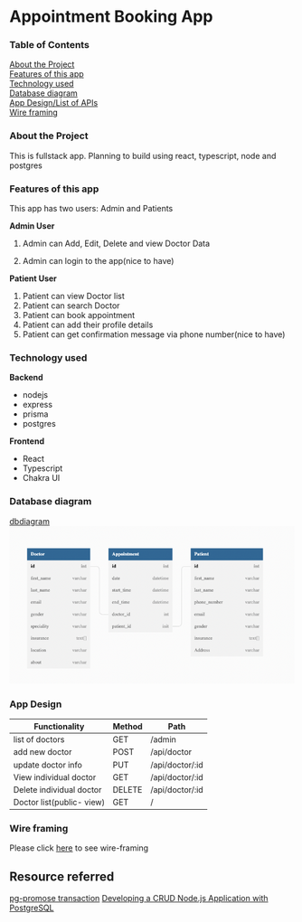 # Appointment Booking App

### Table of Contents

[About the Project](#about-the-project)  
[Features of this app](#features-of-this-app)  
[Technology used](#technology-used-1)  
[Database diagram](#database-diagram)  
[App Design/List of APIs](#app-design)  
[Wire framing](#wire-framing)

### About the Project

This is fullstack app. Planning to build using react, typescript, node and postgres

### Features of this app

This app has two users: Admin and Patients

**Admin User**

1. Admin can Add, Edit, Delete and view Doctor Data

2. Admin can login to the app(nice to have)

**Patient User**

1. Patient can view Doctor list
2. Patient can search Doctor
3. Patient can book appointment
4. Patient can add their profile details
5. Patient can get confirmation message via phone number(nice to have)

### Technology used

**Backend**

- nodejs
- express
- prisma
- postgres

**Frontend**

- React
- Typescript
- Chakra UI

### Database diagram

[dbdiagram](https://dbdiagram.io/d/62e41aeaf31da965e841437b)
![dbdiagram](./screenshots/dbdiagram.png)

### App Design

| Functionality             | Method | Path            |
| ------------------------- | ------ | --------------- |
| list of doctors           | GET    | /admin          |
| add new doctor            | POST   | /api/doctor     |
| update doctor info        | PUT    | /api/doctor/:id |
| View individual doctor    | GET    | /api/doctor/:id |
| Delete individual doctor  | DELETE | /api/doctor/:id |
| Doctor list(public- view) | GET    | /               |

### Wire framing

Please click [here](https://app.diagrams.net/#G1QRSWzpZixVfFF8Xm8DQCiyJ28nhHi1j6) to see wire-framing

## Resource referred

[pg-promose transaction](https://github.com/vitaly-t/pg-promise/wiki/Learn-by-Example#transactions)
[Developing a CRUD Node.js Application with PostgreSQL](https://glaucia86.medium.com/developing-a-crud-node-js-application-with-postgresql-d25febb1cc4)
